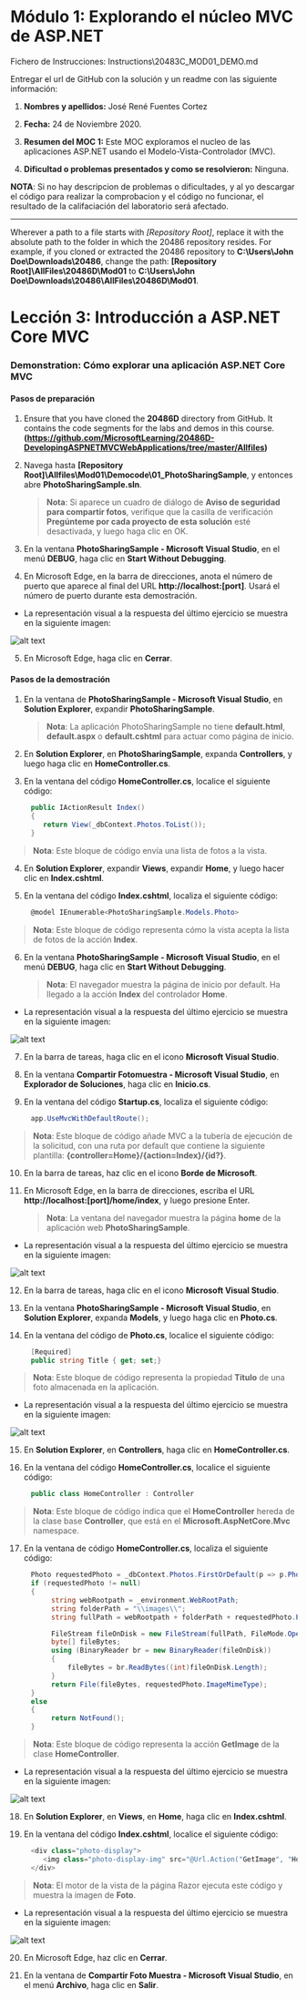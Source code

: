 # Módulo 1: Explorando el núcleo MVC de ASP.NET

Fichero de Instrucciones: Instructions\20483C_MOD01_DEMO.md

Entregar el url de GitHub con la solución y un readme con las siguiente información:

1. **Nombres y apellidos:** José René Fuentes Cortez
2. **Fecha:** 24 de Noviembre 2020.
3. **Resumen del MOC 1:** Este MOC exploramos el nucleo de las aplicaciones ASP.NET usando el Modelo-Vista-Controlador (MVC). 


4. **Dificultad o problemas presentados y como se resolvieron:** Ninguna.

**NOTA**: Si no hay descripcion de problemas o dificultades, y al yo descargar el código para realizar la comprobacion y el código no funcionar, el resultado de la califaciación del laboratorio será afectado.

---

Wherever a path to a file starts with *[Repository Root]*, replace it with the absolute path to the folder in which the 20486 repository resides. For example, if you cloned or extracted the 20486 repository to **C:\Users\John Doe\Downloads\20486**, change the path: **[Repository Root]\AllFiles\20486D\Mod01** to **C:\Users\John Doe\Downloads\20486\AllFiles\20486D\Mod01**.

# Lección 3: Introducción a ASP.NET Core MVC 

### Demonstration: Cómo explorar una aplicación ASP.NET Core MVC

#### Pasos de preparación 

1. Ensure that you have cloned the **20486D** directory from GitHub. It contains the code segments for the labs and demos in this course.
**(https://github.com/MicrosoftLearning/20486D-DevelopingASPNETMVCWebApplications/tree/master/Allfiles)**

2. Navega hasta **[Repository Root]\Allfiles\Mod01\Democode\01_PhotoSharingSample**, y entonces abre **PhotoSharingSample.sln**.

    >**Nota**: Si aparece un cuadro de diálogo de **Aviso de seguridad para compartir fotos**, verifique que la casilla de verificación **Pregúnteme por cada proyecto de esta solución** esté desactivada, y luego haga clic en OK.

3. En la ventana **PhotoSharingSample - Microsoft Visual Studio**, en el menú **DEBUG**, haga clic en **Start Without Debugging**.

4. En Microsoft Edge, en la barra de direcciones, anota el número de puerto que aparece al final del URL **http://localhost:[port]**. Usará el número de puerto durante esta demostración.

- La representación visual a la respuesta del último ejercicio se muestra en la siguiente imagen:

 ![alt text](./Images/Fig-1.jpg "Visualizando el puerto de la aplicación !!!")

5. En Microsoft Edge, haga clic en **Cerrar**.

#### Pasos de la demostración


1. En la ventana de **PhotoSharingSample - Microsoft Visual Studio**, en **Solution Explorer**, expandir **PhotoSharingSample**.

    >**Nota**: La aplicación PhotoSharingSample no tiene **default.html**, **default.aspx** o **default.cshtml** para actuar como página de inicio.

2. En **Solution Explorer**, en **PhotoSharingSample**, expanda **Controllers**, y luego haga clic en **HomeController.cs**.

3. En la ventana del código **HomeController.cs**, localice el siguiente código:
  ```cs
       public IActionResult Index()
       {
          return View(_dbContext.Photos.ToList());
       }
  ```

>**Nota**: Este bloque de código envía una lista de fotos a la vista. 

4. En **Solution Explorer**, expandir **Views**, expandir **Home**, y luego hacer clic en **Index.cshtml**.

5. En la ventana del código **Index.cshtml**, localiza el siguiente código:
  ```cs
       @model IEnumerable<PhotoSharingSample.Models.Photo>
  ```

>**Nota**: Este bloque de código representa cómo la vista acepta la lista de fotos de la acción **Index**.

6. En la ventana **PhotoSharingSample - Microsoft Visual Studio**, en el menú **DEBUG**, haga clic en **Start Without Debugging**.

    >**Nota**: El navegador muestra la página de inicio por default. Ha llegado a la acción **Index** del controlador **Home**.  

- La representación visual a la respuesta del último ejercicio se muestra en la siguiente imagen:

 ![alt text](./Images/Fig-1.jpg "Visualizando el puerto de la aplicación !!!")

7. En la barra de tareas, haga clic en el icono **Microsoft Visual Studio**.

8. En la ventana **Compartir Fotomuestra - Microsoft Visual Studio**, en **Explorador de Soluciones**, haga clic en **Inicio.cs**.

9. En la ventana del código **Startup.cs**, localiza el siguiente código:
  ```cs
       app.UseMvcWithDefaultRoute();
  ```

>**Nota**: Este bloque de código añade MVC a la tubería de ejecución de la solicitud, con una ruta por default que contiene la siguiente plantilla: **{controller=Home}/{action=Index}/{id?}**.

10. En la barra de tareas, haz clic en el icono **Borde de Microsoft**.

11. En Microsoft Edge, en la barra de direcciones, escriba el URL **http://localhost:[port]/home/index**, y luego presione Enter.

    >**Nota**: La ventana del navegador muestra la página **home** de la aplicación web **PhotoSharingSample**.

- La representación visual a la respuesta del último ejercicio se muestra en la siguiente imagen:

 ![alt text](./Images/Fig-2.jpg "Visualizando el home y el controlador de la aplicación !!!")

12. En la barra de tareas, haga clic en el icono **Microsoft Visual Studio**.

13. En la ventana **PhotoSharingSample - Microsoft Visual Studio**, en **Solution Explorer**, expanda **Models**, y luego haga clic en **Photo.cs**.

14. En la ventana del código de **Photo.cs**, localice el siguiente código:
  ```cs
       [Required]
       public string Title { get; set;}
  ```

>**Nota**: Este bloque de código representa la propiedad **Título** de una foto almacenada en la aplicación.

- La representación visual a la respuesta del último ejercicio se muestra en la siguiente imagen:

 ![alt text](./Images/Fig-3.jpg "Visualizando el atributo de requerido de la Foto en la aplicación !!!")

15. En **Solution Explorer**, en **Controllers**, haga clic en **HomeController.cs**.

16. En la ventana del código **HomeController.cs**, localice el siguiente código:
  ```cs
       public class HomeController : Controller
  ```

>**Nota**: Este bloque de código indica que el **HomeController** hereda de la clase base **Controller**, que está en el **Microsoft.AspNetCore.Mvc** namespace.

17. En la ventana de código **HomeController.cs**, localiza el siguiente código:
  ```cs
       Photo requestedPhoto = _dbContext.Photos.FirstOrDefault(p => p.PhotoID == PhotoId);
       if (requestedPhoto != null)
       {
            string webRootpath = _environment.WebRootPath;
            string folderPath = "\\images\\";
            string fullPath = webRootpath + folderPath + requestedPhoto.PhotoFileName;

            FileStream fileOnDisk = new FileStream(fullPath, FileMode.Open);
            byte[] fileBytes;
            using (BinaryReader br = new BinaryReader(fileOnDisk))
            {
                fileBytes = br.ReadBytes((int)fileOnDisk.Length);
            }
            return File(fileBytes, requestedPhoto.ImageMimeType);
       }
       else
       {
            return NotFound();
       }
   ```

>**Nota**: Este bloque de código representa la acción **GetImage** de la clase **HomeController**.

- La representación visual a la respuesta del último ejercicio se muestra en la siguiente imagen:

 ![alt text](./Images/Fig-4.jpg "Visualizando el getImage método del HomeController en la aplicación !!!")

18. En **Solution Explorer**, en **Views**, en **Home**, haga clic en **Index.cshtml**.

19. En la ventana del código **Index.cshtml**, localice el siguiente código:

  ```cs
       <div class="photo-display">
          <img class="photo-display-img" src="@Url.Action("GetImage", "Home", new { PhotoId = item.PhotoID })" />
       </div>
  ```


>**Nota**: El motor de la vista de la página Razor ejecuta este código y muestra la imagen de **Foto**.

- La representación visual a la respuesta del último ejercicio se muestra en la siguiente imagen:

 ![alt text](./Images/Fig-6.jpg "Visualizando la foto en la página Razor en la aplicación !!!")

20. En Microsoft Edge, haz clic en **Cerrar**.

21. En la ventana de **Compartir Foto Muestra - Microsoft Visual Studio**, en el menú **Archivo**, haga clic en **Salir**.














